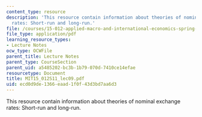 ```yaml
---
content_type: resource
description: 'This resource contain information about theories of nominal exchange
  rates: Short-run and long-run.'
file: /courses/15-012-applied-macro-and-international-economics-spring-2011/ecd0d9de1366eaad1f0f43d3bd7aa6d3_MIT15_012S11_lec09.pdf
file_type: application/pdf
learning_resource_types:
- Lecture Notes
ocw_type: OCWFile
parent_title: Lecture Notes
parent_type: CourseSection
parent_uid: a5485202-bc3b-1b79-070d-7410ce14efae
resourcetype: Document
title: MIT15_012S11_lec09.pdf
uid: ecd0d9de-1366-eaad-1f0f-43d3bd7aa6d3
---
```

This resource contain information about theories of nominal exchange rates: Short-run and long-run.

